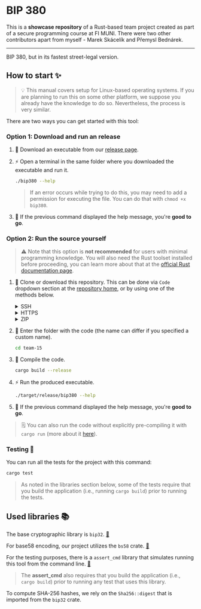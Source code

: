 # BIP 380

This is a **showcase repository** of a Rust-based team project created as part of a secure programming course at FI MUNI. There were two other contributors apart from myself - Marek Skácelík and Přemysl Bednárek.

---

BIP 380, but in its fastest street-legal version.

## How to start ✨

> 💡 This manual covers setup for Linux-based operating systems. If you are planning to run this on some other platform, we suppose you already have the knowledge to do so. Nevertheless, the process is very similar.

There are two ways you can get started with this tool:

### Option 1: Download and run an release

1. 💾 Download an executable from our [release page](https://gitlab.fi.muni.cz/pv286/teams/team-15/-/releases).

2. ⚡ Open a terminal in the same folder where you downloaded the executable and run it.
    ```bash
    ./bip380 --help
    ```
    > If an error occurs while trying to do this, you may need to add a permission for executing the file. You can do that with `chmod +x bip380`.

3. 🚀 If the previous command displayed the help message, you're **good to go**.

### Option 2: Run the source yourself

> ⚠️ Note that this option is **not recommended** for users with minimal programming knowledge. You will also need the Rust toolset installed before proceeding, you can learn more about that at the [official Rust documentation page](https://www.rust-lang.org/tools/install).

1. 💾 Clone or download this repository. This can be done via `Code` dropdown section at the [repository home](https://gitlab.fi.muni.cz/pv286/teams/team-15), or by using one of the methods below.

    <details>
    <summary>SSH</summary>

    ```bash
    git clone git@gitlab.fi.muni.cz:pv286/teams/team-15.git
    ```

    </details>

    <details>
    <summary>HTTPS</summary>

    ```bash
    git clone https://gitlab.fi.muni.cz/pv286/teams/team-15.git
    ```

    </details>

    <details>
    <summary>ZIP</summary>

    🖱️ Click [this link](https://gitlab.fi.muni.cz/pv286/teams/team-15/-/archive/main/team-15-main.zip) to download. After downloading, extract the ZIP file contents.

    </details>

2. 📂 Enter the folder with the code (the name can differ if you specified a custom name).
    ```bash
    cd team-15
    ```

3. 🔨 Compile the code.
    ```bash
    cargo build --release
    ```

4. ⚡ Run the produced executable.
    ```bash
    ./target/release/bip380 --help
    ```

5. 🚀 If the previous command displayed the help message, you're **good to go**.

> 🗒️ You can also run the code without explicitly pre-compiling it with `cargo run` (more about it [here](https://doc.rust-lang.org/cargo/commands/cargo-run.html)).

### Testing 🧪

You can run all the tests for the project with this command:

```bash
cargo test
```

> As noted in the libraries section below, some of the tests require that you build the application (i.e., running `cargo build`) prior to running the tests.

## Used libraries 📚

The base cryptographic library is `bip32`. [🔗](https://docs.rs/bip32/latest/bip32/)

For base58 encoding, our project utilizes the `bs58` crate. [🔗](https://docs.rs/bs58/latest/bs58/)

For the testing purposes, there is a `assert_cmd` library that simulates running this tool from the command line. [🔗](https://docs.rs/assert_cmd/latest/assert_cmd/) 
> The **assert_cmd** also requires that you build the application (i.e., `cargo build`) prior to running any test that uses this library.

To compute SHA-256 hashes, we rely on the `Sha256::digest` that is imported from the `bip32` crate. 